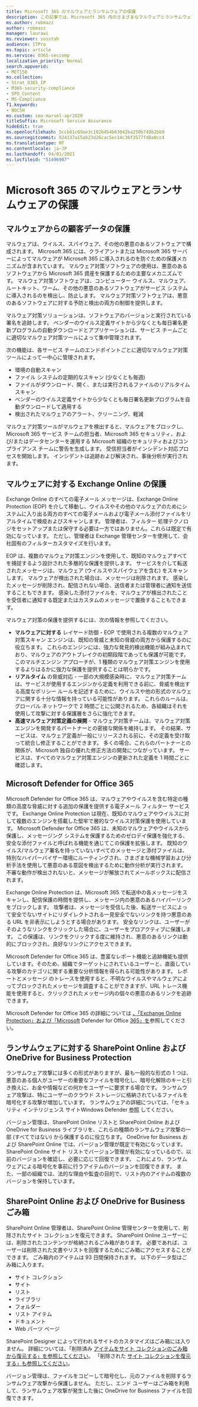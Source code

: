 ```yaml
---
title: Microsoft 365 のマルウェアとランサムウェアの保護
description: この記事では、Microsoft 365 内のさまざまなマルウェアとランサムウェアの保護について説明します。
ms.author: robmazz
author: robmazz
manager: laurawi
ms.reviewer: sosstah
audience: ITPro
ms.topic: article
ms.service: O365-seccomp
localization_priority: Normal
search.appverid:
- MET150
ms.collection:
- Strat_O365_IP
- M365-security-compliance
- SPO_Content
- MS-Compliance
f1.keywords:
- NOCSH
ms.custom: seo-marvel-apr2020
titleSuffix: Microsoft Service Assurance
hideEdit: true
ms.openlocfilehash: 5ccb81c69ae3c102b454b63042ba250b749b2bb9
ms.sourcegitcommit: 024137a15ab23d26cac5ec14c36f3577fd8a0cc4
ms.translationtype: MT
ms.contentlocale: ja-JP
ms.lasthandoff: 04/01/2021
ms.locfileid: "51496987"
---
```

# <a name="malware-and-ransomware-protection-in-microsoft-365"></a>Microsoft 365 のマルウェアとランサムウェアの保護

## <a name="protecting-customer-data-from-malware"></a>マルウェアからの顧客データの保護

マルウェアは、ウイルス、スパイウェア、その他の悪意のあるソフトウェアで構成されます。 Microsoft 365 には、クライアントまたは Microsoft 365 サーバーによってマルウェアが Microsoft 365 に導入されるのを防ぐための保護メカニズムが含まれています。 マルウェア対策ソフトウェアの使用は、悪意のあるソフトウェアから Microsoft 365 資産を保護するための主要なメカニズムです。 マルウェア対策ソフトウェアは、コンピューター ウイルス、マルウェア、ルートキット、ワーム、その他の悪意のあるソフトウェアがサービス システムに導入されるのを検出し、防止します。 マルウェア対策ソフトウェアは、悪意のあるソフトウェアに対する予防と検出の両方の制御を提供します。

マルウェア対策ソリューションは、ソフトウェアのバージョンと実行されている署名を追跡します。 ベンダーのウイルス定義サイトから少なくとも毎日署名更新プログラムの自動ダウンロードとアプリケーションは、サービス チームごとに適切なマルウェア対策ツールによって集中管理されます。

次の機能は、各サービス チームのエンドポイントごとに適切なマルウェア対策ツールによって一中心に管理されます。

- 環境の自動スキャン
- ファイル システムの定期的なスキャン (少なくとも毎週) 
- ファイルがダウンロード、開く、または実行されるファイルのリアルタイム スキャン 
- ベンダーのウイルス定義サイトから少なくとも毎日署名更新プログラムを自動ダウンロードして適用する
- 検出されたマルウェアのアラート、クリーニング、軽減

マルウェア対策ツールがマルウェアを検出すると、マルウェアをブロックし、Microsoft 365 サービス チームの担当者、Microsoft 365 セキュリティ、および/またはデータセンターを運用する Microsoft 組織のセキュリティおよびコンプライアンス チームに警告を生成します。 受信担当者がインシデント対応プロセスを開始します。 インシデントは追跡および解決され、事後分析が実行されます。 

## <a name="exchange-online-protection-against-malware"></a>マルウェアに対する Exchange Online の保護

Exchange Online のすべての電子メール メッセージは、Exchange Online Protection (EOP) を介して移動し、ウイルスやその他のマルウェアのためにシステムに入り出る両方のすべての電子メールおよび電子メール添付ファイルをリアルタイムで検疫およびスキャンします。 管理者は、フィルター 処理テクノロジをセットアップまたは保守する必要は一方ではありません。これらは既定で有効になっています。 ただし、管理者は Exchange 管理センターを使用して、会社固有のフィルターカスタマイズを行います。

EOP は、複数のマルウェア対策エンジンを使用して、既知のマルウェアすべてを捕捉するよう設計された多層的な保護を提供します。 サービスを介して転送されたメッセージは、マルウェア (ウイルスやスパイウェアを含む) をスキャンします。 マルウェアが検出された場合は、メッセージは削除されます。 感染したメッセージが削除され、配信されない場合、送信者または管理者に通知を送信することもできます。 感染した添付ファイルを、マルウェアが検出されたことを受信者に通知する既定またはカスタムのメッセージで置換することもできます。

マルウェア対策の保護を提供するには、次の情報を参照してください。

- **マルウェアに対する** レイヤード防御 - EOP で使用される複数のマルウェア対策スキャン エンジンは、既知の脅威と未知の脅威の両方から保護するのに役立ちます。 これらのエンジンには、強力な発見的検出機能が組み込まれており、マルウェアのアウトブレイクの初期段階であっても保護が可能です。 このマルチエンジン アプローチが、1 種類のマルウェア対策エンジンを使用するよりはるかに強力な保護を提供することは明らかです。
- **リアルタイム** の脅威対応 - 一部の大規模感染時に、マルウェア対策チームは、サービスが使用するエンジンから定義を利用できる前に、脅威を検出する高度なポリシー ルールを記述するために、ウイルスや他の形式のマルウェアに関する十分な情報を持っている可能性があります。 これらのルールは、グローバル ネットワークで 2 時間ごとに公開されるため、各組織はそれを使用して攻撃に対する保護層をさらに強化できます。
- **高速マルウェア対策定義の展開** - マルウェア対策チームは、マルウェア対策エンジンを開発するパートナーとの密接な関係を維持します。 その結果、サービスは、マルウェア定義が一般にリリースされる前に、その定義を受け取って統合し修正することができます。 多くの場合、これらのパートナーとの関係が、Microsoft 独自の優れた修正方法の開発につながっています。 サービスは、すべてのマルウェア対策エンジンの更新された定義を 1 時間ごとに確認します。

## <a name="microsoft-defender-for-office-365"></a>Microsoft Defender for Office 365

Microsoft Defender for Office 365 は、マルウェアやウイルスを含む特定の種類の高度な脅威に対する追加の保護を提供する電子メール フィルター サービスです。 Exchange Online Protection は現在、既知のマルウェアやウイルスに対して複数のエンジンを搭載した堅牢で層的なウイルス対策保護を使用しています。 Microsoft Defender for Office 365 は、未知のマルウェアやウイルスから保護し、メッセージング システムを保護するためのゼロデイ保護を強化する、安全な添付ファイルと呼ばれる機能を通じてこの保護を拡張します。 既知のウイルス/マルウェア署名を持っていないすべてのメッセージと添付ファイルは、特別なハイパーバイザー環境にルーティングされ、さまざまな機械学習および分析手法を使用して悪意のある意図を検出するために動作分析が実行されます。 不審な動作が検出されないと、メッセージが解放されてメールボックスに配信されます。

Exchange Online Protection は、Microsoft 365 で転送中の各メッセージをスキャンし、配信保護の時間を提供し、メッセージ内の悪意のあるハイパーリンクをブロックします。 攻撃者は、メッセージを受信した後、転送サービスによって安全でないサイトにリダイレクトされる一見安全でないリンクを持つ悪意のある URL を非表示にしようとする場合があります。 安全なリンクは、ユーザーがそのようなリンクをクリックした場合に、ユーザーをプロアクティブに保護します。 この保護は、リンクをクリックする度に維持され、悪意のあるリンクは動的にブロックされ、良好なリンクにアクセスできます。

Microsoft Defender for Office 365 は、豊富なレポート機能と追跡機能も提供しています。そのため、組織でターゲットにされているユーザーと、直面している攻撃のカテゴリに関する重要な分析情報を得られる可能性があります。 レポートとメッセージ のトレースを使用すると、不明なウイルスやマルウェアによってブロックされたメッセージを調査することができますが、URL トレース機能を使用すると、クリックされたメッセージ内の個々の悪意のあるリンクを追跡できます。

Microsoft Defender for Office 365 の詳細については [、「Exchange Online Protection」および「Microsoft](/Office365/SecurityCompliance/eop/exchange-online-protection-overview) Defender for Office [365」を](/microsoft-365/security/office-365-security/office-365-atp)参照してください。

## <a name="sharepoint-online-and-onedrive-for-business-protection-against-ransomware"></a>ランサムウェアに対する SharePoint Online および OneDrive for Business Protection

ランサムウェア攻撃には多くの形式がありますが、最も一般的な形式の 1 つは、悪意のある個人がユーザーの重要なファイルを暗号化し、暗号化解除のキーと引き換えに、お金や情報などの何かをユーザーに要求する場合です。 ランサムウェア攻撃は、特にユーザーのクラウド ストレージに格納されているファイルを暗号化する攻撃が増加しています。 ランサムウェアの詳細については、「セキュリティ インテリジェンス サイトWindows Defender [参照](https://www.microsoft.com/wdsi) してください。

バージョン管理は、SharePoint Online リストと SharePoint Online および OneDrive for Business ライブラリを、これらの種類のランサムウェア攻撃の一部 (すべてではない) から保護するのに役立ちます。 OneDrive for Business および SharePoint Online では、バージョン管理が既定で有効になっています。 SharePoint Online サイト リストでバージョン管理が有効になっているので、以前のバージョンを確認し、必要に応じて回復できます。 これにより、ランサムウェアによる暗号化を事前に行うアイテムのバージョンを回復できます。 また、一部の組織では、法的な理由や監査の目的で、リスト内のアイテムの複数のバージョンを保持しています。

## <a name="sharepoint-online-and-onedrive-for-business-recycle-bins"></a>SharePoint Online および OneDrive for Business ごみ箱

SharePoint Online 管理者は、SharePoint Online 管理センターを使用して、削除されたサイト コレクションを復元できます。 SharePoint Online ユーザーには、削除されたコンテンツが格納されるごみ箱があります。 必要であれば、ユーザーは削除された文書やリストを回復するためにごみ箱にアクセスすることができます。 ごみ箱内のアイテムは 93 日間保持されます。 以下のデータ型はごみ箱に入ります。

- サイト コレクション
- サイト
- リスト
- ライブラリ
- フォルダー
- リスト アイテム
- ドキュメント
- Web パーツ ページ

SharePoint Designer によって行われるサイトのカスタマイズはごみ箱には入りません。 詳細については、「削除済み [アイテムをサイト コレクションのごみ箱から復元する」を参照してください](https://support.microsoft.com/office/restore-deleted-items-from-the-site-collection-recycle-bin-5fa924ee-16d7-487b-9a0a-021b9062d14b)。 「削除された [サイト コレクションを復元する」も参照してください](/sharepoint/restore-deleted-site-collection)。

バージョン管理は、ファイルをコピーして暗号化し、元のファイルを削除するランサムウェア攻撃から保護しません。 ただし、エンド ユーザーはごみ箱を利用して、ランサムウェア攻撃が発生した後に OneDrive for Business ファイルを回復できます。
